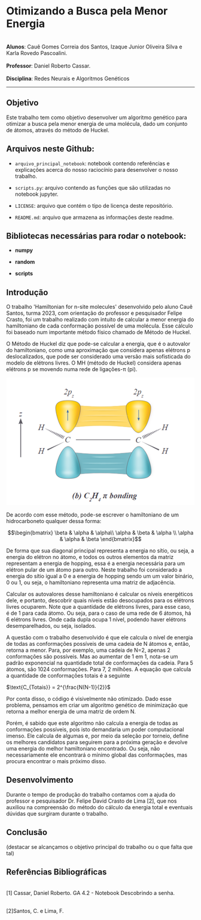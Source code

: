 # Otimizando a Busca pela Menor Energia 

<br>**Alunos**: Cauê Gomes Correia dos Santos, Izaque Junior Oliveira Silva e Karla Rovedo Pascoalini.</br>
<br>**Professor**: Daniel Roberto Cassar.</br>
<br>**Disciplina**: Redes Neurais e Algoritmos Genéticos</br>
___
## Objetivo
Este trabalho tem como objetivo desenvolver um algoritmo genético para otimizar a busca pela menor energia de uma molécula, dado um conjunto de átomos, através do método de Huckel.

## Arquivos neste Github:

- `arquivo_principal_notebook`: notebook contendo referências e explicações acerca do nosso raciocínio para desenvolver o nosso trabalho.
  
- `scripts.py`: arquivo contendo as funções que são utilizadas no notebook jupyter.

- `LICENSE`: arquivo que contém o tipo de licença deste repositório.

- `README.md`: arquivo que armazena as informações deste readme.

## Bibliotecas necessárias para rodar o notebook:

- **numpy**
  
- **random**

- **scripts**

## Introdução

O trabalho 'Hamiltonian for n-site molecules' desenvolvido pelo aluno Cauê Santos, turma 2023, com orientação do professor e pesquisador Felipe Crasto, foi um trabalho realizado com intuito de calcular a menor energia do hamiltoniano de cada conformação possível de uma molécula. Esse cálculo foi baseado num importante método físico chamado de Método de Huckel.

O Método de Huckel diz que pode-se calcular a energia, que é o autovalor do hamiltoniano, como uma aproximação que considera apenas elétrons p deslocalizados, que pode ser considerado uma versão mais sofisticada do modelo de elétrons livres. O MH (método de Huckel) considera apenas elétrons p se movendo numa rede de ligações-π (pi).

![Texto Alternativo](ligacaoPiOrbitalp.png)

De acordo com esse método, pode-se escrever o hamiltoniano de um hidrocarboneto qualquer dessa forma:

$$\begin{bmatrix}
\beta & \alpha & \alpha\\
\alpha & \beta & \alpha \\
\alpha & \alpha & \beta
\end{bmatrix}$$
    
De forma que sua diagonal principal representa a energia no sítio, ou seja, a energia do elétron no átomo, e todos os outros elementos da matriz representam a energia de hopping, essa é a energia necessária para um elétron pular de um átomo para outro. Neste trabalho foi considerado a energia do sítio igual a 0 e a energia de hopping sendo um um valor binário, 0 ou 1, ou seja, o hamiltoniano representa uma matriz de adjacência.

Calcular os autovalores desse hamiltoniano é calcular os níveis energéticos dele, e portanto, descobrir quais níveis estão desocupados para os elétrons livres ocuparem. Note que a quantidade de elétrons livres, para esse caso, é de 1 para cada átomo. Ou seja, para o caso de uma rede de 6 átomos, há 6 elétrons livres. Onde cada dupla ocupa 1 nível, podendo haver elétrons desemparelhados, ou seja, isolados.

A questão com o trabalho desenvolvido é que ele calcula o nível de energia de todas as conformações possíveis de uma cadeia de N átomos e, então, retorna a menor. Para, por exemplo, uma cadeia de N=2, apenas 2 conformações são possíveis. Mas ao aumentar de 1 em 1, nota-se um padrão exponencial na quantidade total de conformações da cadeia. Para 5 átomos, são 1024 conformações. Para 7, 2 milhões.
A equação que calcula a quantidade de conformações totais é a seguinte

$\text{C_{Totais}} = 2^{\frac{N(N-1)}{2}}$

Por conta disso, o código é visivelmente não otimizado. Dado esse problema, pensamos em criar um algoritmo genético de minimização que retorna a melhor energia de uma matriz de ordem N.

Porém, é sabido que este algoritmo não calcula a energia de todas as conformações possíveis, pois isto demandaria um poder computacional imenso. Ele calcula de algumas e, por meio da seleção por torneio, define os melhores candidatos para seguirem para a próxima geração e devolve uma energia do melhor hamiltoniano encontrado. Ou seja, não necessariamente ele encontrará o mínimo global das conformações, mas procura encontrar o mais próximo disso.


## Desenvolvimento
Durante o tempo de produção do trabalho contamos com a ajuda do professor e pesquisador Dr. Felipe David Crasto de Lima [2], que nos auxiliou na compreensão do método do cálculo da energia total e eventuais dúvidas que surgiram durante o trabalho. 

## Conclusão
(destacar se alcançamos o objetivo principal do trabalho ou o que falta que tal)

## Referências Bibliográficas
<br>[1] Cassar, Daniel Roberto. GA 4.2 - Notebook Descobrindo a senha.</br>

<br>[2]Santos, C. e Lima, F. </br>
